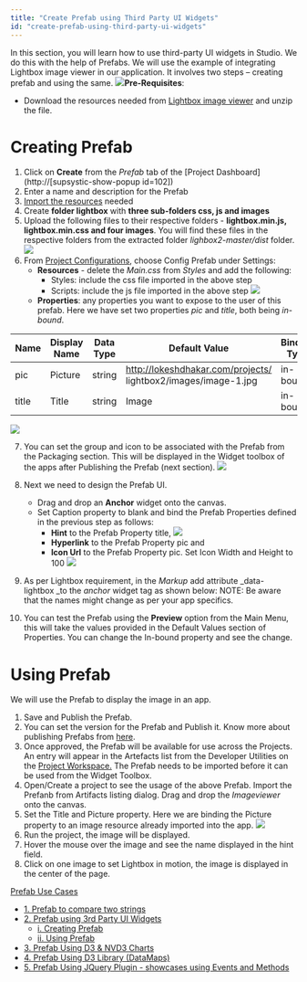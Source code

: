```yaml
---
title: "Create Prefab using Third Party UI Widgets"
id: "create-prefab-using-third-party-ui-widgets"
---
```


In this section, you will learn how to use third-party UI widgets in Studio. We do this with the help of Prefabs. We will use the example of integrating Lightbox image viewer in our application. It involves two steps – creating prefab and using the same. [![](/learn/assets/lbprefab_run2-1024x524.png)](/learn/assets/lbprefab_run2-1024x524.png)**Pre-Requisites**:

- Download the resources needed from [Lightbox image viewer](http://lokeshdhakar.com/projects/lightbox2/) and unzip the file.

# Creating Prefab

1. Click on **Create** from the _Prefab_ tab of the [Project Dashboard](http://[supsystic-show-popup id=102])
2. Enter a name and description for the Prefab
3. [Import the resources](/learn/app-development/services/3rd-party-libraries) needed
4. Create **folder lightbox** with **three sub-folders css, js and images**
5. Upload the following files to their respective folders - **lightbox.min.js, lightbox.min.css and four images**. You will find these files in the respective folders from the extracted folder _lighbox2-master/dist_ folder. [![](/learn/assets/lbprefab_resource.png)](/learn/assets/lbprefab_resource.png)
6. From [Project Configurations](/learn/app-development/wavemaker-overview/product-walkthrough/#project-workspace), choose Config Prefab under Settings:
    - **Resources** - delete the _Main.css_ from _Styles_ and add the following:
        - Styles: include the css file imported in the above step
        - Scripts: include the js file imported in the above step [![](/learn/assets/lbprefab_settings.png)](/learn/assets/lbprefab_settings.png)
    - **Properties**: any properties you want to expose to the user of this prefab. Here we have set two properties _pic_ and _title_, both being _in-bound_.

| Name | Display Name | Data Type | Default Value | Binding Type | Widget Type |
| --- | --- | --- | --- | --- | --- |
| pic | Picture | string | http://lokeshdhakar.com/projects/ lightbox2/images/image-1.jpg | in-bound | text |
| title | Title | string | Image | in-bound | text |

[![](/learn/assets/lbprefab_props.png)](/learn/assets/lbprefab_props.png)

7. You can set the group and icon to be associated with the Prefab from the Packaging section. This will be displayed in the Widget toolbox of the apps after Publishing the Prefab (next section). [![](/learn/assets/lbprefab_package.png)](/learn/assets/lbprefab_package.png)
8. Next we need to design the Prefab UI.
    - Drag and drop an **Anchor** widget onto the canvas.
    - Set Caption property to blank and bind the Prefab Properties defined in the previous step as follows:
        - **Hint** to the Prefab Property title, [![](/learn/assets/lbprefab_pic_props.png?v=20)](/learn/assets/lbprefab_pic_props.png?v=20)
        - **Hyperlink** to the Prefab Property pic and
        - **Icon Url** to the Prefab Property pic. Set Icon Width and Height to 100 [![](/learn/assets/lbprefab_pic_props2.png?v=20)](/learn/assets/lbprefab_pic_props2.png?v=20)
9. As per Lightbox requirement, in the _Markup_ add attribute _data-lightbox _to the _anchor_ widget tag as shown below: NOTE: Be aware that the names might change as per your app specifics.
    
    <wm-prefab-container name="page1">  
        <a href="{{pic}}" data-lightbox="image-1" data-title="{{title}}"></a> 
        <wm-anchor data-lightbox="image-1" margin="unset 0.5em" name="anchor1" caption="" hint="bind:title" hyperlink="bind:pic" iconurl="bind:pic" iconwidth="100" iconheight="100"></wm-anchor>  
    </wm-prefab-container>
    
10. You can test the Prefab using the **Preview** option from the Main Menu, this will take the values provided in the Default Values section of Properties. You can change the In-bound property and see the change.

# Using Prefab

We will use the Prefab to display the image in an app.

1. Save and Publish the Prefab.
2. You can set the version for the Prefab and Publish it. Know more about publishing Prefabs from [here](/learn/app-development/custom-widgets/custom-widgets/#publishing-prefabs).
3. Once approved, the Prefab will be available for use across the Projects. An entry will appear in the Artefacts list from the Developer Utilities on the [Project Workspace.](/learn/app-development/wavemaker-overview/product-walkthrough/#project-workspace) The Prefab needs to be imported before it can be used from the Widget Toolbox.
4. Open/Create a project to see the usage of the above Prefab. Import the Prefanb from Artifacts listing dialog. Drag and drop the _Imageviewer_ onto the canvas.
5. Set the Title and Picture property. Here we are binding the Picture property to an image resource already imported into the app. [![](/learn/assets/lbprefab_dnd.png?v=20)](/learn/assets/lbprefab_dnd.png?v=20)
6. Run the project, the image will be displayed.
7. Hover the mouse over the image and see the name displayed in the hint field.
8. Click on one image to set Lightbox in motion, the image is displayed in the center of the page.

[Prefab Use Cases](/learn/app-development/widgets/use-cases-prefabs/)

- [1\. Prefab to compare two strings](/learn/how-tos/create-simple-prefab/)
- [2\. Prefab using 3rd Party UI Widgets](#)
    - [i. Creating Prefab](#create)
    - [ii. Using Prefab](#using)
- [3\. Prefab Using D3 & NVD3 Charts](/learn/how-tos/create-prefab-using-d3-nvd3-charts/)
- [4\. Prefab Using D3 Library (DataMaps)](/learn/how-tos/create-prefab-using-d3-library-datamaps/)
- [5\. Prefab Using JQuery Plugin - showcases using Events and Methods](/learn/how-tos/create-prefab-using-jquery-plugin/)
